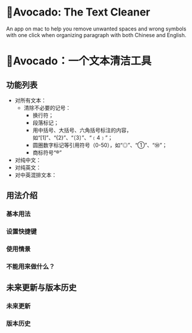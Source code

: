 # 🥑Avocado: The Text Cleaner
An app on mac to help you remove unwanted spaces and wrong symbols with one click when organizing paragraph with both Chinese and English.

# 🥑Avocado：一个文本清洁工具
## 功能列表
- 对所有文本：
  - 清除不必要的记号：
    - 换行符；
    - 段落标记；
    - 用中括号、大括号、六角括号标注的内容，如“[1]”、“{2}”、“〔3〕”、“﹝4﹞”；
    - 圆圈数字标记等引用符号（0-50），如“◎”、“①”、“㊿”；
    - 商标符号“®”
- 对纯中文：
- 对纯英文：
- 对中英混排文本：

## 用法介绍
### 基本用法
### 设置快捷键
### 使用情景
### 不能用来做什么？
## 未来更新与版本历史
### 未来更新
### 版本历史
